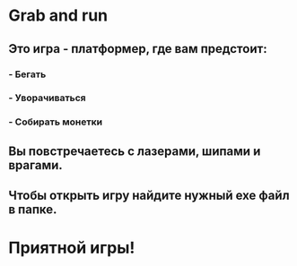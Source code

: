 # Grab and run
## Это игра - платформер, где вам предстоит:
### - Бегать
### - Уворачиваться
### - Собирать монетки
## Вы повстречаетесь с лазерами, шипами и врагами.
## Чтобы открыть игру найдите нужный exe файл в папке.
# Приятной игры!
